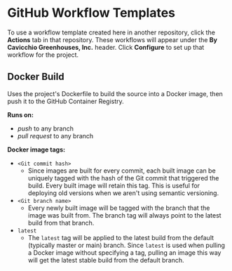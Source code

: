 # GitHub Workflow Templates

To use a workflow template created here in another repository, click the **Actions** tab in that repository. These workflows will appear under the **By Cavicchio Greenhouses, Inc.** header. Click **Configure** to set up that workflow for the project.

## Docker Build

Uses the project's Dockerfile to build the source into a Docker image, then push it to the GitHub Container Registry.

**Runs on:**
- *push* to any branch
- *pull request* to any branch

**Docker image tags:**
- `<Git commit hash>`
    - Since images are built for every commit, each built image can be uniquely tagged with the hash of the Git commit that triggered the build. Every built image will retain this tag. This is useful for deploying old versions when we aren't using semantic versioning.
- `<Git branch name>`
    - Every newly built image will be tagged with the branch that the image was built from. The branch tag will always point to the latest build from that branch.
- `latest`
    - The `latest` tag will be applied to the latest build from the default (typically master or main) branch. Since `latest` is used when pulling a Docker image without specifying a tag, pulling an image this way will get the latest stable build from the default branch.
